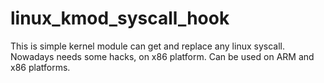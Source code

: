linux_kmod_syscall_hook
=======================

This is simple kernel module can get and replace any linux syscall. 
Nowadays needs some hacks, on x86 platform. 
Can be used on ARM and x86 platforms.
